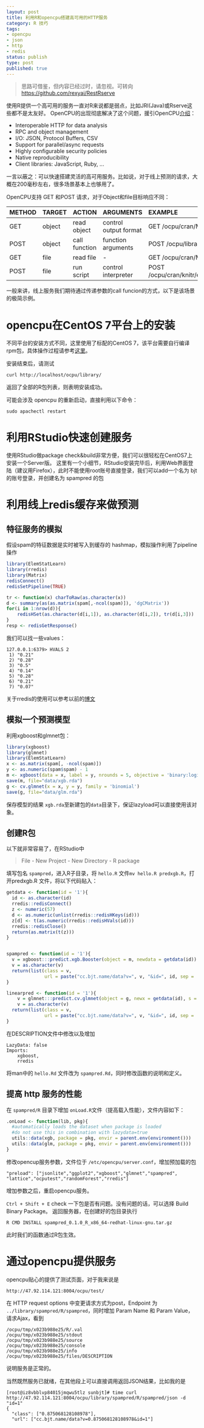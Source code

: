 ```yaml
---
layout: post
title: 利用R和opencpu搭建高可用的HTTP服务
category: R 技巧
tags: 
- opencpu
- json
- http
- redis
status: publish
type: post
published: true
---
```


> 思路可借鉴，但内容已经过时，请忽视。可转向 https://github.com/rexyai/RestRserve

使用R提供一个高可用的服务一直对R来说都是弱点，比如JRI(Java)或Rserve这些都不是太友好。
OpenCPU的出现彻底解决了这个问题，援引OpenCPU[介绍](https://jeroen.github.io/opencpu-slides/)：

- Interoperable HTTP for data analysis
- RPC and object management
- I/O: JSON, Protocol Buffers, CSV
- Support for parallel/async requests
- Highly configurable security policies
- Native reproducibility
- Client libraries: JavaScript, Ruby, ...

一言以蔽之：可以快速搭建灵活的高可用服务。比如说，对于线上预测的请求，大概在200毫秒左右，很多场景基本上也够用了。

<!-- more -->

OpenCPU支持 GET 和POST 请求，对于Object和file目标响应不同：

|METHOD                                     |TARGET |ACTION        |ARGUMENTS             |EXAMPLE                             |
|:------------------------------------------|:------|:-------------|:---------------------|:-----------------------------------|
|GET                                        |object |read object   |control output format |GET /ocpu/cran/MASS/data/cats/json  |
|POST                                       |object |call function |function arguments    |POST /ocpu/library/stats/R/rnorm    |
|GET                                        |file   |read file     |-                     |GET /ocpu/cran/MASS/scripts/             |
|POST                                       |file   |run script    |control interpreter   |POST /ocpu/cran/knitr/examples/minimal.Rmd |

一般来讲，线上服务我们期待通过传递参数的call funcion的方式，以下是该场景的极简示例。


# opencpu在CentOS 7平台上的安装

不同平台的安装方式不同，这里使用了标配的CentOS 7，该平台需要自行编译rpm包，具体操作过程请参考[这里](https://github.com/jeroen/opencpu-server/blob/master/rpm/buildscript.sh)。

安装结束后，请测试

```
curl http://localhost/ocpu/library/
```

返回了全部的R包列表，则表明安装成功。

可能会涉及 opencpu 的重新启动，直接利用以下命令：

	sudo apachectl restart


# 利用RStudio快速创建服务

使用RStudio做package check&build非常方便，我们可以很轻松在CentOS7上安装一个Server版。
这里有一个小细节，RStudio安装完毕后，利用Web界面登陆（建议用Firefox），此时不能使用root账号直接登录，我们可以add一个名为 bjt 的账号登录，并创建名为 spampred 的包


# 利用线上redis缓存来做预测

## 特征服务的模拟

假设spam的特征数据是实时被写入到缓存的 hashmap，模拟操作利用了pipeline操作

```r
library(ElemStatLearn)
library(rredis)
library(Matrix)
redisConnect()
redisSetPipeline(TRUE)

tr <- function(x) charToRaw(as.character(x))
d <- summary(as(as.matrix(spam[,-ncol(spam)]), 'dgCMatrix'))
for(i in 1:nrow(d)){
	redisHSet(as.character(d[i,1]), as.character(d[i,2]), tr(d[i,3]))
}
resp <- redisGetResponse()
```

我们可以找一些values：

	127.0.0.1:6379> HVALS 2
	 1) "0.21"
	 2) "0.28"
	 3) "0.5"
	 4) "0.14"
	 5) "0.28"
	 6) "0.21"
	 7) "0.07"

关于rredis的使用可以参考以前的[博文](/2014/06/r-redis)

## 模拟一个预测模型

利用xgboost和glmnet包：

```r
library(xgboost)
library(glmnet)
library(ElemStatLearn)
x <- as.matrix(spam[, -ncol(spam)])
y <- as.numeric(spam$spam) - 1
m <- xgboost(data = x, label = y, nrounds = 5, objective = 'binary:logistic')
save(m, file="data/xgb.rda")
g <- cv.glmnet(x = x, y = y, family = 'binomial')
save(g, file="data/glm.rda")
```

保存模型的结果 `xgb.rda`至新建包的`data`目录下，保证lazyload可以直接使用该对象。

## 创建R包

以下就非常容易了，在RStudio中

> File - New Project - New Directory - R package

填写包名 `spampred`，进入R子目录，将 `hello.R` 文件`mv hello.R predxgb.R`，打开predxgb.R 文件，将以下代码贴入：

```r
getdata <- function(id = '1'){
  id <- as.character(id)
  rredis::redisConnect()
  z <- numeric(57)
  d <- as.numeric(unlist(rredis::redisHKeys(id)))
  z[d] <- t(as.numeric(rredis::redisHVals(id)))
  rredis::redisClose()
  return(as.matrix(t(z)))
}


spampred <- function(id = '1'){
  v = xgboost:::predict.xgb.Booster(object = m, newdata = getdata(id))
  v = as.character(v)
  return(list(class = v,
              url = paste("cc.bjt.name/data?v=", v, "&id=", id, sep = '')))
}

linearpred <- function(id = '1'){
	v = glmnet:::predict.cv.glmnet(object = g, newx = getdata(id), s = "lambda.min", type = 'response')
	v = as.character(v)
  return(list(class = v,
              url = paste("cc.bjt.name/data?v=", v, "&id=", id, sep = '')))	
}

```

在DESCRIPTION文件中修改以及增加

```
LazyData: false
Imports:
    xgboost,
    rredis
```

将man中的 `hello.Rd` 文件改为 `spampred.Rd`，同时修改函数的说明和定义。

## 提高 http 服务的性能

在 `spampred/R` 目录下增加 `onLoad.R`文件（提高载入性能），文件内容如下：

```r
.onLoad <- function(lib, pkg){
  #automatically loads the dataset when package is loaded
  #do not use this in combination with lazydata=true
  utils::data(xgb, package = pkg, envir = parent.env(environment()))
  utils::data(glm, package = pkg, envir = parent.env(environment()))
}
```

修改opencup服务参数，文件位于 `/etc/opencpu/server.conf`，增加预加载的包

```
"preload": ["jsonlite","ggplot2","xgboost","glmnet","spampred", "lattice","ocputest","randomForest","rredis"]
```

增加参数之后，重启opencpu服务。

`Ctrl + Shift + E` check 一下包是否有问题。没有问题的话，可以选择 Build Binary Package。
返回服务器，在创建好的包目录执行

	R CMD INSTALL spampred_0.1.0_R_x86_64-redhat-linux-gnu.tar.gz 

此时我们的函数通过R包生效。
  
# 通过opencpu提供服务


opencpu贴心的提供了测试页面，对于我来说是

	http://47.92.114.121:8004/ocpu/test/
	
在 HTTP request options 中变更请求方式为post，Endpoint 为 `../library/spampred/R/spampred`，同时增加 Param Name 和 Param Value，
请求Ajax，看到

```
/ocpu/tmp/x023b988e25/R/.val
/ocpu/tmp/x023b988e25/stdout
/ocpu/tmp/x023b988e25/source
/ocpu/tmp/x023b988e25/console
/ocpu/tmp/x023b988e25/info
/ocpu/tmp/x023b988e25/files/DESCRIPTION
```

说明服务是正常的。


当然既然服务已就绪，在其他段上可以直接调用返回JSON结果，比如我的是

```
[root@iz8vbblvp84015jmqwu5tlz sunbjt]# time curl http://47.92.114.121:8004/ocpu/library/spampred/R/spampred/json -d "id=1" 
{
  "class": ["0.875068128108978"],
  "url": ["cc.bjt.name/data?v=0.875068128108978&id=1"]
```
